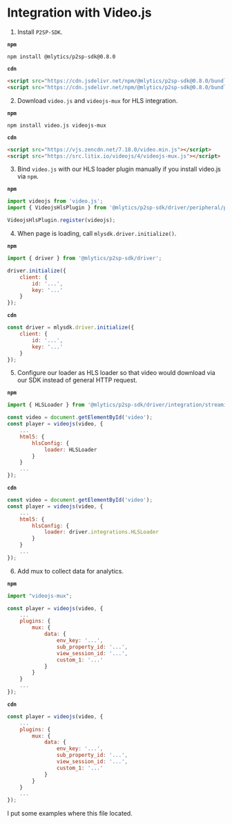 # Integration with Video.js

1. Install `P2SP-SDK`.

**`npm`**
```shell
npm install @mlytics/p2sp-sdk@0.8.0
```

**`cdn`**
```html
<script src="https://cdn.jsdelivr.net/npm/@mlytics/p2sp-sdk@0.8.0/bundle/driver.min.js"></script>
<script src="https://cdn.jsdelivr.net/npm/@mlytics/p2sp-sdk@0.8.0/bundle/peripheral/videojs-hls.min.js"></script>
```

2. Download `video.js` and `videojs-mux` for HLS integration.

**`npm`**
```shell
npm install video.js videojs-mux
```

**`cdn`**
```html
<script src="https://vjs.zencdn.net/7.18.0/video.min.js"></script>
<script src="https://src.litix.io/videojs/4/videojs-mux.js"></script>
```

3. Bind `video.js` with our HLS loader plugin manually if you install video.js via `npm`.

**`npm`**
```javascript
import videojs from 'video.js';
import { VideojsHlsPlugin } from '@mlytics/p2sp-sdk/driver/peripheral/player/videojs/streaming/hls/plugin';

VideojsHlsPlugin.register(videojs);
```

4. When page is loading, call `mlysdk.driver.initialize()`.

**`npm`**
```javascript
import { driver } from '@mlytics/p2sp-sdk/driver';

driver.initialize({
    client: {
        id: '...',
        key: '...'
    }
});
```

**`cdn`**
```javascript
const driver = mlysdk.driver.initialize({
    client: {
        id: '...',
        key: '...'
    }
});
```

5. Configure our loader as HLS loader so that video would download via our SDK instead of general HTTP request.

**`npm`**
```javascript
import { HLSLoader } from '@mlytics/p2sp-sdk/driver/integration/streaming/hls';

const video = document.getElementById('video');
const player = videojs(video, {
    ...
    html5: {
        hlsConfig: {
            loader: HLSLoader
        }
    }
    ...
});
```

**`cdn`**
```javascript
const video = document.getElementById('video');
const player = videojs(video, {
    ...
    html5: {
        hlsConfig: {
            loader: driver.integrations.HLSLoader
        }
    }
    ...
});
```

6. Add mux to collect data for analytics.

**`npm`**
```javascript
import "videojs-mux";

const player = videojs(video, {
    ...
    plugins: {
        mux: {
            data: {
                env_key: '...',
                sub_property_id: '...',
                view_session_id: '...',
                custom_1: '...'
            }
        }
    }
    ...
});
```

**`cdn`**
```javascript
const player = videojs(video, {
    ...
    plugins: {
        mux: {
            data: {
                env_key: '...',
                sub_property_id: '...',
                view_session_id: '...',
                custom_1: '...'
            }
        }
    }
    ...
});
```

I put some examples where this file located.

